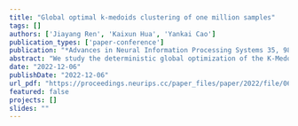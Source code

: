 ```yaml
---
title: "Global optimal k-medoids clustering of one million samples"
tags: []
authors: ['Jiayang Ren', 'Kaixun Hua', 'Yankai Cao']
publication_types: ['paper-conference']
publication: "*Advances in Neural Information Processing Systems 35, 982-994*"
abstract: "We study the deterministic global optimization of the K-Medoids clustering problem. This work proposes a branch and bound (BB) scheme, in which a tailored Lagrangian relaxation method proposed in the 1970s is used to provide a lower bound at each BB node. The lower bounding method already guarantees the maximum gap at the root node. A closed-form solution to the lower bound can be derived analytically without explicitly solving any optimization problems, and its computation can be easily parallelized. Moreover, with this lower bounding method, finite convergence to the global optimal solution can be guaranteed by branching only on the regions of medoids. We also present several tailored bound tightening techniques to reduce the search space and computational cost. Extensive computational studies on 28 machine learning datasets demonstrate that our algorithm can provide a provable global optimal solution with an optimality gap of 0.1% within 4 hours on datasets with up to one million samples. Besides, our algorithm can obtain better or equal objective values than the heuristic method. A theoretical proof of global convergence for our algorithm is also presented."
date: "2022-12-06"
publishDate: "2022-12-06"
url_pdf: "https://proceedings.neurips.cc/paper_files/paper/2022/file/06abed94583030dd50abe6767bd643b1-Paper-Conference.pdf"
featured: false
projects: []
slides: ""
---
```

